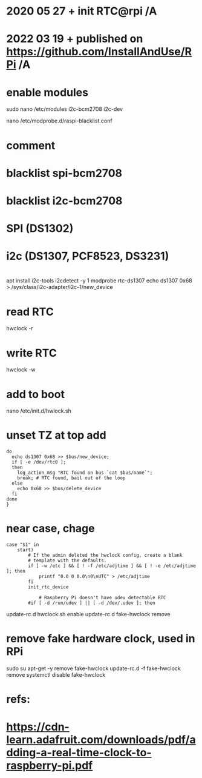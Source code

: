 #
# 2020 05 27  + init RTC@rpi  /A
# 2022 03 19  + published on https://github.com/InstallAndUse/RPi /A
#

# enable modules
sudo
nano /etc/modules
    i2c-bcm2708
    i2c-dev

nano /etc/modprobe.d/raspi-blacklist.conf
# comment
# blacklist spi-bcm2708
# blacklist i2c-bcm2708

#
# SPI (DS1302)
#


#
# i2c (DS1307, PCF8523, DS3231)
#
apt install i2c-tools
i2cdetect -y 1
modprobe rtc-ds1307
echo ds1307 0x68 > /sys/class/i2c-adapter/i2c-1/new_device

# read RTC
hwclock -r

# write RTC
hwclock -w


# add to boot
nano /etc/init.d/hwlock.sh
# unset TZ at top add
    do
      echo ds1307 0x68 >> $bus/new_device;
      if [ -e /dev/rtc0 ];
      then
        log_action_msg "RTC found on bus `cat $bus/name`";
        break; # RTC found, bail out of the loop
      else
        echo 0x68 >> $bus/delete_device
      fi
    done
    }
# near case, chage
    case "$1" in
    	start)
    	    # If the admin deleted the hwclock config, create a blank
    	    # template with the defaults.
    	    if [ -w /etc ] && [ ! -f /etc/adjtime ] && [ ! -e /etc/adjtime ]; then
    	        printf "0.0 0 0.0\n0\nUTC" > /etc/adjtime
    	    fi
    		init_rtc_device

                # Raspberry Pi doesn't have udev detectable RTC
    	    #if [ -d /run/udev ] || [ -d /dev/.udev ]; then

update-rc.d hwclock.sh enable
update-rc.d fake-hwclock remove

# remove fake hardware clock, used in RPi
sudo su
apt-get -y remove fake-hwclock
update-rc.d -f fake-hwclock remove
systemctl disable fake-hwclock










# refs:
# https://cdn-learn.adafruit.com/downloads/pdf/adding-a-real-time-clock-to-raspberry-pi.pdf
